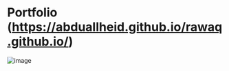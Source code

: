 # Portfolio (https://abduallheid.github.io/rawaq.github.io/)

![image](https://github.com/abduallheid/rawaq.github.io/assets/81591740/de81971e-48eb-4a6d-b57b-5da2f1139339)
